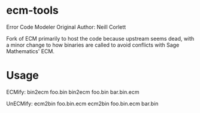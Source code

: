 # ecm-tools
Error Code Modeler
Original Author: Neill Corlett

Fork of ECM primarily to host the code because upstream seems dead, with a
minor change to how binaries are called to avoid conflicts with Sage
Mathematics' ECM.

# Usage
ECMify: bin2ecm foo.bin
        bin2ecm foo.bin bar.bin.ecm

UnECMify: ecm2bin foo.bin.ecm
          ecm2bin foo.bin.ecm bar.bin
